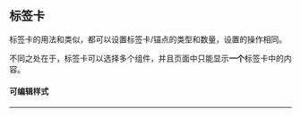 ## 标签卡
标签卡的用法和<jump text="导航锚点型" project="gls"></jump>类似，都可以设置标签卡/锚点的类型和数量，设置的操作相同。

不同之处在于，标签卡可以选择多个组件，并且页面中只能显示**一个**标签卡中的内容。

#### 可编辑样式
---
<explain project="gls" :proplist="['留白','边距','背景色','颜色','字号','字重','行高']"></explain>
